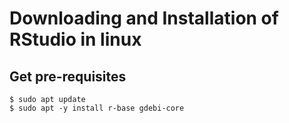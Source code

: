 # Downloading and Installation of RStudio in linux

## Get pre-requisites
```
$ sudo apt update
$ sudo apt -y install r-base gdebi-core
```
